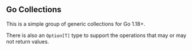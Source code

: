 ## Go Collections

This is a simple group of generic collections for Go 1.18+.

There is also an `Option[T]` type to support the operations that may or may not return values.
